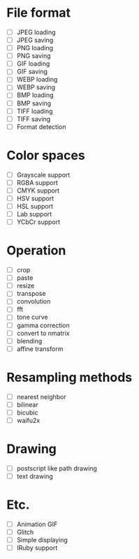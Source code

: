 # File format

- [ ] JPEG loading
- [ ] JPEG saving
- [ ] PNG loading
- [ ] PNG saving
- [ ] GIF loading
- [ ] GIF saving
- [ ] WEBP loading
- [ ] WEBP saving
- [ ] BMP loading
- [ ] BMP saving
- [ ] TIFF loading
- [ ] TIFF saving
- [ ] Format detection

# Color spaces

- [ ] Grayscale support
- [ ] RGBA support
- [ ] CMYK support
- [ ] HSV support
- [ ] HSL support
- [ ] Lab support
- [ ] YCbCr support

# Operation

- [ ] crop
- [ ] paste
- [ ] resize
- [ ] transpose
- [ ] convolution
- [ ] fft
- [ ] tone curve
- [ ] gamma correction
- [ ] convert to nmatrix
- [ ] blending
- [ ] affine transform

# Resampling methods

- [ ] nearest neighbor
- [ ] bilinear
- [ ] bicubic
- [ ] waifu2x

# Drawing

- [ ] postscript like path drawing
- [ ] text drawing

# Etc.

- [ ] Animation GIF
- [ ] Glitch
- [ ] Simple displaying
- [ ] IRuby support
